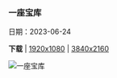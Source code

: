 ### 一座宝库

日期：2023-06-24

**下载**  |  [1920x1080](https://cn.bing.com/th?id=OHR.PetraTreasury_ZH-CN6007151900_1920x1080.jpg)  |  [3840x2160](https://cn.bing.com/th?id=OHR.PetraTreasury_ZH-CN6007151900_UHD.jpg)

![一座宝库](https://cn.bing.com/th?id=OHR.PetraTreasury_ZH-CN6007151900_1920x1080.jpg "佩特拉的宝库，约旦 (© WitthayaP/Shutterstock)")

